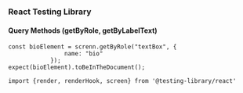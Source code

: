 ### React Testing Library

#### Query Methods (getByRole, getByLabelText)
```
const bioElement = screnn.getByRole("textBox", { 
                name: "bio" 
            });
expect(bioElement).toBeInTheDocument();
``` 


```
import {render, renderHook, screen} from '@testing-library/react'

```